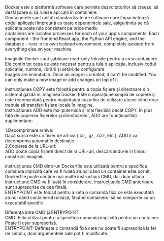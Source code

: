 Docker este o platformă software care permite dezvoltatorilor să creeze, să desfășoare și să ruleze aplicații în containere.   
Containerele sunt unități standardizate de software care împachetează codul aplicației împreună cu toate dependințele sale, asigurându-se că aplicația poate rula consistent pe orice mediu  
containers are isolated processes for each of your app's components. Each component - the frontend React app, the Python API engine, and the database - runs in its own isolated environment, completely isolated from everything else on your machine  

Imaginile Docker sunt șabloane read-only folosite pentru a crea containere. Ele conțin tot ceea ce este necesar pentru a rula o aplicație, inclusiv codul aplicației, runtime, librării și setări de configurare  
Images are immutable. Once an image is created, it can't be modified. You can only make a new image or add changes on top of it  

Instrucțiunea COPY este folosită pentru a copia fișiere și directoare din sistemul gazdă în imaginea Docker. Este o operațiune simplă de copiere și este recomandată pentru majoritatea cazurilor de utilizare atunci când doar trebuie să transferi fișiere locale în imagine.  
Instrucțiunea ADD este mai puternică și mai flexibilă decât COPY. În plus față de copierea fișierelor și directoarelor, ADD are funcționalități suplimentare:  

1.Decomprimare arhive:  
Dacă sursa este un fișier de arhivă (.tar, .gz, .bz2, etc.), ADD îl va decomprima automat în destinație.  
2.Copierea de la URL-uri:  
ADD poate copia fișiere direct de la URL-uri, descărcându-le în timpul construirii imaginii.  

instrucțiunea CMD dintr-un Dockerfile este utilizată pentru a specifica comanda implicită care va fi rulată atunci când un container este pornit.  
Dockerfile poate conține mai multe instrucțiuni CMD, dar doar ultima instrucțiune CMD va fi luată în considerare. Instrucțiunile CMD anterioare sunt suprascrise de cea finală.  
ENTRYPOINT este folosit pentru a seta o comandă fixă ce este executată atunci când containerul rulează, făcând containerul să se comporte ca un executabil specific  

Diferența între CMD și ENTRYPOINT:  
CMD: Este utilizat pentru a specifica comanda implicită pentru un container. Poate fi ușor suprascrisă.  
ENTRYPOINT: Definește o comandă fixă care nu poate fi suprascrisă la fel de simplu, doar argumentele sale pot fi modificate.  
